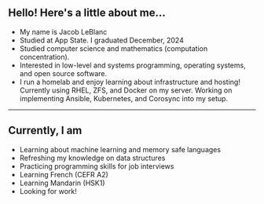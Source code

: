 ## Hello! Here's a little about me...
- My name is Jacob LeBlanc
- Studied at App State. I graduated December, 2024
- Studied computer science and mathematics (computation concentration).
- Interested in low-level and systems programming, operating systems, and open source software.
- I run a homelab and enjoy learning about infrastructure and hosting! Currently using RHEL, ZFS, and Docker on my server. Working on implementing Ansible, Kubernetes, and Corosync into my setup.


***
## Currently, I am
- Learning about machine learning and memory safe languages
- Refreshing my knowledge on data structures
- Practicing programming skills for job interviews
- Learning French (CEFR A2)
- Learning Mandarin (HSK1)
- Looking for work!
